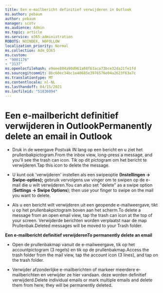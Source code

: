 ```yaml
---
title: Een e-mailbericht definitief verwijderen in Outlook
ms.author: pebaum
author: pebaum
manager: scotv
ms.audience: Admin
ms.topic: article
ms.service: o365-administration
ROBOTS: NOINDEX, NOFOLLOW
localization_priority: Normal
ms.collection: Adm_O365
ms.custom:
- "9001176"
- "3137"
ms.openlocfilehash: e9eee884a90d961a68f63aca73bce32da21fe1fd
ms.sourcegitcommit: 8bc60ec34bc1e40685e3976576e04a2623f63a7c
ms.translationtype: MT
ms.contentlocale: nl-NL
ms.lasthandoff: 04/15/2021
ms.locfileid: "51836094"
---
```

# <a name="permanently-delete-an-email-in-outlook"></a><span data-ttu-id="c15df-102">Een e-mailbericht definitief verwijderen in Outlook</span><span class="sxs-lookup"><span data-stu-id="c15df-102">Permanently delete an email in Outlook</span></span>

- <span data-ttu-id="c15df-103">Druk in de weergave Postvak IN lang op een bericht en u ziet het prullenbakpictogram.</span><span class="sxs-lookup"><span data-stu-id="c15df-103">From the inbox view, long-press a message, and you'll see the trash can icon.</span></span> <span data-ttu-id="c15df-104">Tik op dit pictogram om het bericht te verwijderen.</span><span class="sxs-lookup"><span data-stu-id="c15df-104">Tap this icon to delete the message.</span></span>

- <span data-ttu-id="c15df-105">U kunt ook 'verwijderen' instellen als een swipeoptie **(Instellingen -> Swipe-opties);** gebruik vervolgens uw vinger om te swipen op de e-mail die u wilt verwijderen.</span><span class="sxs-lookup"><span data-stu-id="c15df-105">You can also set "delete" as a swipe option (**Settings -> Swipe Options**); then use your finger to swipe on the mail you want to delete.</span></span> 

- <span data-ttu-id="c15df-106">Als u een bericht wilt verwijderen uit een geopende e-mailweergave, tikt u op het prullenbakpictogram boven aan het scherm.</span><span class="sxs-lookup"><span data-stu-id="c15df-106">To delete a message from an open email view, tap the trash can icon at the top of your screen.</span></span> <span data-ttu-id="c15df-107">Verwijderde berichten worden verplaatst naar de map Prullenbak.</span><span class="sxs-lookup"><span data-stu-id="c15df-107">Deleted messages will be moved to your Trash folder.</span></span> 

<span data-ttu-id="c15df-108">**Een e-mailbericht definitief verwijderen**</span><span class="sxs-lookup"><span data-stu-id="c15df-108">**To permanently delete an email**</span></span>

- <span data-ttu-id="c15df-109">Open de prullenbakmap vanuit de e-mailweergave, tik op het accountpictogram (3 regels) en tik op de prullenbakmap.</span><span class="sxs-lookup"><span data-stu-id="c15df-109">Access the trash folder from the mail view, tap the account icon (3 lines), and tap on the trash folder.</span></span>

- <span data-ttu-id="c15df-110">Verwijder afzonderlijke e-mailberichten of markeer meerdere e-mailberichten en verwijder ze hier vandaan. deze worden definitief verwijderd.</span><span class="sxs-lookup"><span data-stu-id="c15df-110">Delete individual emails or mark multiple emails and delete them from here; they will be permanently deleted.</span></span>